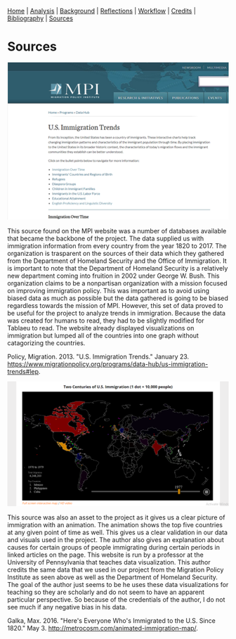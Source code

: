 [Home](https://michaelrappa.github.io/usa-migration/) |
[Analysis](https://michaelrappa.github.io/usa-migration/pages/analysis.html) |
[Background](https://michaelrappa.github.io/usa-migration/pages/background.html) |
[Reflections](https://michaelrappa.github.io/usa-migration/pages/reflections.html) |
[Workflow](https://michaelrappa.github.io/usa-migration/pages/workflow.html) |
[Credits](https://michaelrappa.github.io/usa-migration/pages/credits.html) |
[Bibliography](https://michaelrappa.github.io/usa-migration/pages/bibliography.html) |
[Sources](https://michaelrappa.github.io/usa-migration/pages/sources.html)


# Sources

![Migration Policy Institute](https://github.com/Michaelrappa/usa-migration/blob/master/assets/images/ImmigrationDataWebsite.png)

This source found on the MPI website was a number of databases available that became the backbone of the project. The data supplied us with immigration information from every country from the year 1820 to 2017. The organization is trasparent on the sources of their data which they gathered from the Department of Homeland Security and the Office of Immigration. It is important to note that the Department of Homeland Security is a relatively new department coming into fruition in 2002 under George W. Bush. This organization claims to be a nonpartisan organization with a mission focused on improving immigration policy. This was important as to avoid using biased data as much as possible but the data gathered is going to be biased regardless towards the mission of MPI. However, this set of data proved to be useful for the project to analyze trends in immigration. Because the data was created for humans to read, they had to be slightly modified for Tablaeu to read. The website already displayed visualizations on immigration but lumped all of the countries into one graph without catagorizing the countries. 

Policy, Migration. 2013. "U.S. Immigration Trends." January 23. https://www.migrationpolicy.org/programs/data-hub/us-immigration-trends#lep.

![Metrocosm](https://github.com/Michaelrappa/usa-migration/blob/master/assets/images/Migrationinteractive.png)

This source was also an asset to the project as it gives us a clear picture of immigration with an animation. The animation shows the top five countries at any given point of time as well. This gives us a clear validation in our data and visuals used in the project. The author also gives an explanation about causes for certain groups of people immigrating during certain periods in linked articles on the page. This website is run by a professor at the University of Pennsylvania that teaches data visualization. This author credits the same data that we used in our project from the Migration Policy Institute as seen above as well as the Department of Homeland Security. The goal of the author just seems to be he uses these data visualizations for teaching so they are scholarly and do not seem to have an apparent particular perspective. So because of the credentials of the author, I do not see much if any negative bias in his data.

Galka, Max. 2016. "Here's Everyone Who's Immigrated to the U.S. Since 1820." May 3. http://metrocosm.com/animated-immigration-map/.
